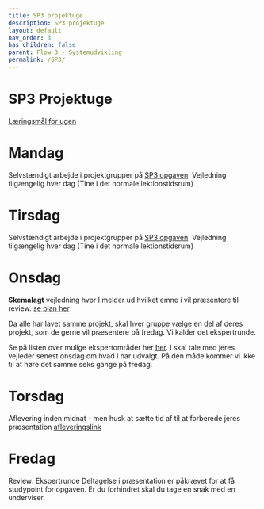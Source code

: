 ```yaml
---
title: SP3 projektuge
description: SP3 projektuge
layout: default
nav_order: 3
has_children: false
parent: Flow 3 - Systemudvikling
permalink: /SP3/
---
```

# SP3 Projektuge
[Læringsmål for ugen](./learningobjectives.md)


# Mandag 

Selvstændigt arbejde i projektgrupper på [SP3 opgaven](https://dat1cphbusiness.github.io/content/SP3/).
Vejledning tilgængelig hver dag (Tine i det normale lektionstidsrum)



# Tirsdag
Selvstændigt arbejde i projektgrupper på [SP3 opgaven](https://dat1cphbusiness.github.io/content/SP3/).
Vejledning tilgængelig hver dag (Tine i det normale lektionstidsrum)


# Onsdag
**Skemalagt** vejledning hvor I melder ud hvilket emne i vil præsentere til review.
[se plan her](https://efif.sharepoint.com/:x:/r/sites/cph/Lyngby/Shared%20Documents/4.%20Indhold%20%26%20Niveau/DAT/1.sem%20for%C3%A5r%202025/studerende/Vejldningsplan.xlsx?d=w56e8831262e744b1bb81334ef74df4df&csf=1&web=1&e=A5FqNk)

Da alle har lavet samme projekt, skal hver gruppe vælge en del af deres projekt, som de gerne vil præsentere på fredag. Vi kalder det ekspertrunde.

Se på listen over mulige ekspertområder her [her](./ekspertemner.md). I skal tale med jeres vejleder senest onsdag om hvad I har udvalgt. På den måde kommer vi ikke til at høre det samme seks gange på fredag.

# Torsdag
Aflevering inden midnat - men husk at sætte tid af til at forberede jeres præsentation
[afleveringslink](https://cphbusiness.mrooms.net/mod/assign/view.php?id=766022)


# Fredag
Review: Ekspertrunde
Deltagelse i præsentation er påkrævet for at få studypoint for opgaven.
Er du forhindret skal du tage en snak med en underviser.

